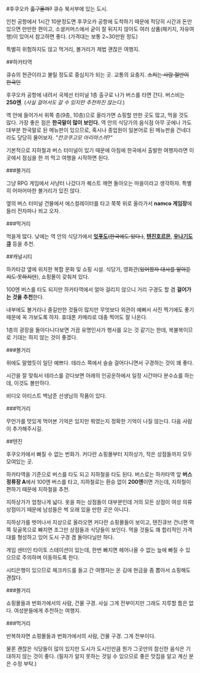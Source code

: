 #후쿠오카
~~훓구올까?~~
큐슈 북서부에 있는 도시.

인천 공항에서 1시간 10분정도면 후쿠오카 공항에 도착하기 때문에 적당히 시간과 돈만 있으면 만만한 편이고, 소셜커머스에서 굳이 잘 뒤지지 않아도 여러 상품(패키지, 자유여행)이 있어서 참고하면 좋다. (가격대는 보통 2~30만원 정도)

특별히 위험하지도 않고 먹거리, 볼거리가 제법 괜찮은 여행지.


##하카타역

큐슈의 현관이라고 불릴 정도로 중심지가 되는 곳. 교통의 요충지. ~~스치는 사람 절반이 한국인~~

후쿠오카 공항에 내려서 국제선 터미널 1층 출구로 나가 버스를 타면 간다. 버스비는 **250엔**. (*사실 걸어서도 갈 수 있지만 추천하진 않는다.*)

역 안에 들어가서 위쪽 층(9층, 10층)으로 올라가면 쇼핑할 만한 곳도 많고, 먹을 것도 많다. 가장 좋은 점은 **한국말이 많이 보인다.** 역 안의 식당가의 음식점 아무 곳에나 가도 대부분 한국말로 된 메뉴판이 있으므로, 혹시나 종업원이 일본어로 된 메뉴판을 건네더라도 당당히 물어보자. *"칸코쿠고모 아리마스까?"*

기본적으로 지하철과 버스 터미널이 있기 때문에 아침에 한국에서 출발한 여행자라면 이 곳에서 점심을 한 끼 먹고 여행을 시작하면 된다.

###볼거리

그냥 RPG 게임에서 사냥터 나갔다가 퀘스트 깨면 돌아오는 마을이라고 생각하자. 특별히 어마어마한 볼거리가 있진 않다.

옆의 버스 터미널 건물에서 에스컬레이터를 타고 쭉쭉 위로 올라가서 **namco 게임장**에 들러 전자파나 쐬고 오자.

###먹거리

먹을게 많다. 낮에는 역 안의 식당가에서 [**잇푸도**](http://regina2391.blog.me/220445834250)~~(한국에도 있다.)~~, [**텐진호르몬**](http://blog.naver.com/chaewon_78/220426655474), [**우나기도큐**](http://blog.naver.com/xclanka/220461345873) 등을 추천.


##캐널시티

하카타강 옆에 위치한 복합 문화 및 쇼핑 시설. 식당가, 영화관(~~있어봤자 대사를 알아듣지도 못하지만~~), 쇼핑몰이 갖춰져 있다.

100엔 버스를 타도 되지만 하카타역에서 얼마 걸리지 않으니 거리 구경도 할 겸 **걸어가는 것을 추천**한다.

내부에도 볼거리나 즐길만한 것들이 많지만 무엇보다 외관이 예뻐서 사진 찍기에도 좋기 때문에 꼭 가보도록 하자. 휴대폰 카메라로 대충 찍어도 잘 나온다.

1층의 광장을 돌아다니다보면 가끔 유명인사가 행사를 오는 것 같기는 한데, 복불복이므로 기대는 하지 않는 것이 좋겠다.

###볼거리

위에도 말했듯이 일단 예쁘다. 테라스 쪽에서 슬슬 걸어다니면서 구경하는 것이 꽤 좋다.

시간을 잘 맞춰서 테라스를 걷다보면 아래의 인공운하에서 일정 시간마다 분수쇼를 하는데, 이것도 볼만하다.

비디오 아티스트 백남준 선생님의 작품이 있다.

###먹거리

무언가를 맛있게 먹어본 기억은 있지만 뭐였는지 정확한 기억이 나질 않는다. 다음 사람이 추가해주시길.


##텐진

후쿠오카에서 빠질 수 없는 번화가. 커다란 쇼핑몰부터 지하상가, 작은 상점들까지 모두 모여있는 곳.

하카타역을 기준으로 버스를 타도 되고 지하철을 타도 된다. 버스로는 하카타역 앞 **버스정류장 A**에서 100엔 버스를 타고, 지하철로는 환승 없이 **200엔**이면 가는데, 지하철이 편하기 때문에 지하철을 추천.

지하상가가 엄청나게 넓다. 옷을 파는 상점들이 대부분인데 거의 모든 상점이 여성 의류 상점이기 때문에 남성들은 썩 오래 있을 만한 곳은 아니다.

지하상가를 벗어나서 지상으로 올라오면 커다란 쇼핑몰들이 보이고, 텐진큐브 건너편 역쪽 뒷골목으로 빠지면 조그만 상점들과 식당들이 보인다. 먹을 것들도 꽤 합리적인 가격대를 형성하고 있어 도시 구경 겸 돌아다닐만 하다.

게임 센터인 타이토 스테이션이 있는데, 한번 빠지면 헤어나올 수 없는 늪에 빠질 수 있으므로 주의하며 이동하도록 한다.

시티은행이 있으므로 체크카드를 들고 간 여행자는 온 김에 현금을 좀 뽑아서 쇼핑해도 괜찮다.

###볼거리

쇼핑몰들과 번화가에서의 사람, 건물 구경. 사실 그게 전부이지만 그래도 지루할 틈은 없다. 여성분들에게 추천하는 여행지.

###먹거리

반복하자면 쇼핑몰들과 번화가에서의 사람, 건물 구경. 그게 전부이다.

물론 괜찮은 식당들이 많이 있지만 도시가 도시인만큼 뭔가 그곳만의 참신한 음식은 기대하지 않는 것이 좋다. (필자가 알지 못하는 것일 수 있으므로 좋은 맛집을 알고 계신 분은 수정 부탁.)
